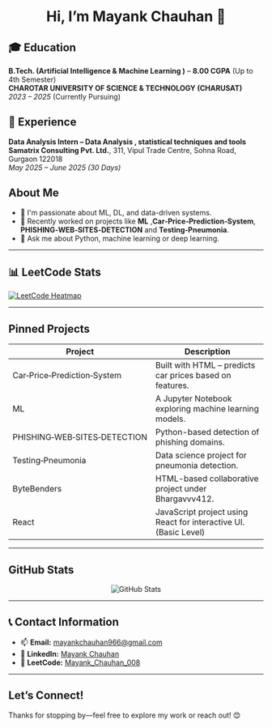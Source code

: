 <h1 align="center"> Hi, I’m Mayank Chauhan 👋</h1>

## 🎓 Education

**B.Tech. (Artificial Intelligence & Machine Learning )** – **8.00 CGPA** (Up to 4th Semester)  
**CHAROTAR UNIVERSITY OF SCIENCE & TECHNOLOGY (CHARUSAT)**  
*2023 – 2025* (Currently Pursuing)

## 💼 Experience

**Data Analysis Intern – Data Analysis , statistical techniques and tools**  
**Samatrix Consulting Pvt. Ltd.**, 311, Vipul Trade Centre, Sohna Road, Gurgaon 122018   
*May 2025 – June 2025 (30 Days)*

##  About Me
- 🔭 I'm passionate about ML, DL, and data-driven systems.
- 🌱 Recently worked on projects like **ML** ,**Car‑Price‑Prediction‑System**, **PHISHING‑WEB‑SITES‑DETECTION** and **Testing‑Pneumonia**.
- 💬 Ask me about Python, machine learning or deep learning.

---

## 📊 LeetCode Stats

[![LeetCode Heatmap](https://leetcard.jacoblin.cool/Mayank_Chauhan_008?theme=chartreuse&font=Antic&ext=heatmap)](https://leetcode.com/Mayank_Chauhan_008/)

---

##  Pinned Projects
| Project | Description |
|---------|-------------|
| Car‑Price‑Prediction‑System | Built with HTML – predicts car prices based on features. |
| ML | A Jupyter Notebook exploring machine learning models. |
| PHISHING‑WEB‑SITES‑DETECTION | Python-based detection of phishing domains. |
| Testing‑Pneumonia | Data science project for pneumonia detection. |
| ByteBenders | HTML-based collaborative project under Bhargavvv412. |
| React | JavaScript project using React for interactive UI.(Basic Level) |

---

##  GitHub Stats
<p align="center">
  <img src="https://github-readme-stats.vercel.app/api?username=Mayankchauhan008&show_icons=true&theme=github_dark" alt="GitHub Stats" />
</p>

---

## 📞 Contact Information

- 📫 **Email:** [mayankchauhan966@gmail.com](mailto:mayankchauhan966@gmail.com)
- 💼 **LinkedIn:** [Mayank Chauhan](https://www.linkedin.com/in/mayank-chauhan2005)
- 🧩 **LeetCode:** [Mayank_Chauhan_008](https://leetcode.com/u/Mayank_Chauhan_008/)
  
---

##  Let’s Connect!
Thanks for stopping by—feel free to explore my work or reach out! 😊
